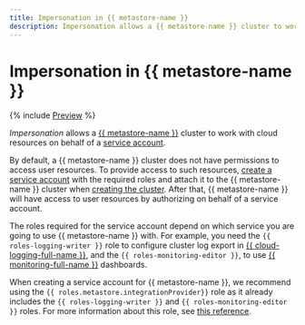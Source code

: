 ```yaml
---
title: Impersonation in {{ metastore-name }}
description: Impersonation allows a {{ metastore-name }} cluster to work with cloud resources on behalf of a service account.
---
```


# Impersonation in {{ metastore-name }}

{% include [Preview](../../_includes/note-preview.md) %}

_Impersonation_ allows a [{{ metastore-name }}](metastore.md) cluster to work with cloud resources on behalf of a [service account](../../iam/concepts/users/service-accounts.md).

By default, a {{ metastore-name }} cluster does not have permissions to access user resources. To provide access to such resources, [create a service account](../../iam/operations/sa/create.md#create-sa) with the required roles and attach it to the {{ metastore-name }} cluster when [creating the cluster](../operations/metastore/cluster-create.md#create-cluster). After that, {{ metastore-name }} will have access to user resources by authorizing on behalf of a service account.

The roles required for the service account depend on which service you are going to use {{ metastore-name }} with. For example, you need the `{{ roles-logging-writer }}` role to configure cluster log export in [{{ cloud-logging-full-name }}](../../logging/index.yaml), and the `{{ roles-monitoring-editor }}`, to use [{{ monitoring-full-name }}](../../monitoring/index.yaml) dashboards.

When creating a service account for {{ metastore-name }}, we recommend using the `{{ roles.metastore.integrationProvider}}` role as it already includes the `{{ roles-logging-writer }}` and `{{ roles-monitoring-editor }}` roles. For more information about this role, see [this reference](../security/metastore-roles.md#managed-metastore-integrationProvider).
